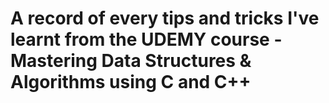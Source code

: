 # A record of every tips and tricks I've learnt from the UDEMY course - Mastering Data Structures & Algorithms using C and C++
 
